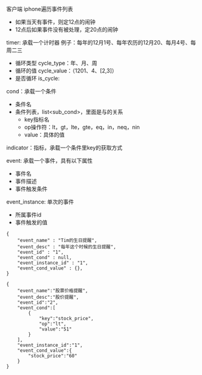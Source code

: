 
客户端
iphone遍历事件列表
* 如果当天有事件，则定12点的闹钟
* 12点后如果事件没有被处理，定20点的闹钟


timer: 承载一个计时器
例子：每年的12月1号、每年农历的12月20、每月4号、每周二三
* 循环类型 cycle_type：年、月、周
* 循环的值 cycle_value：（1201、4、[2,3]）
* 是否循环 is_cycle: 

cond：承载一个条件
* 条件名
* 条件列表，list<sub_cond>，里面是与的关系
	* key指标名
	* op操作符：lt，gt，lte，gte，eq，in，neq，nin
	* value：具体的值

indicator：指标，承载一个条件里key的获取方式

event: 承载一个事件，具有以下属性
* 事件名
* 事件描述
* 事件触发条件

event_instance: 单次的事件
* 所属事件id
* 事件触发的值


```
{
	"event_name" : "Tim的生日提醒", 
	"event_desc" : "每年这个时候的生日提醒",
	"event_id" : "1", 
	"event_cond" : null,
	"event_instance_id" : "1",
	"event_cond_value" : {},
}

{  
    "event_name":"股票价格提醒",  
    "event_desc":"股价提醒",  
    "event_id":"2",  
    "event_cond":[  
        {  
            "key":"stock_price",  
            "op":"lt",  
            "value":"51"  
        }  
    ],  
    "event_instance_id":"1",  
    "event_cond_value":{  
        "stock_price":"60"  
    }  
}





```